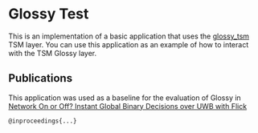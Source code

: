 # Glossy Test
This is an implementation of a basic application that uses the [glossy_tsm](dev/dw1000/glossy_tsm) TSM layer.
You can use this application as an example of how to interact with the TSM Glossy layer.

## Publications
This application was used as a baseline for the evaluation of Glossy in [Network On or Off? Instant Global Binary Decisions over UWB with Flick]()
```
@inproceedings{...}
```
